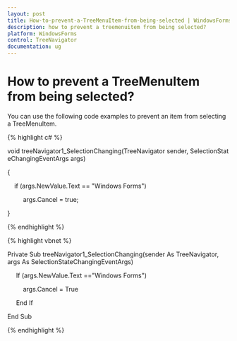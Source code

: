 ```yaml
---
layout: post
title: How-to-prevent-a-TreeMenuItem-from-being-selected | WindowsForms | Syncfusion
description: how to prevent a treemenuitem from being selected?
platform: WindowsForms
control: TreeNavigator
documentation: ug
---
```


# How to prevent a TreeMenuItem from being selected?

You can use the following code examples to prevent an item from selecting a TreeMenuItem.

{% highlight c# %}



void treeNavigator1_SelectionChanging(TreeNavigator sender, SelectionStateChangingEventArgs args)

{

     if (args.NewValue.Text == "Windows Forms")

         args.Cancel = true;

}

{% endhighlight %}

{% highlight vbnet %}



Private Sub treeNavigator1_SelectionChanging(sender As TreeNavigator, args As SelectionStateChangingEventArgs)

     If (args.NewValue.Text =="Windows Forms")

         args.Cancel = True

     End If

End Sub

{% endhighlight %}



